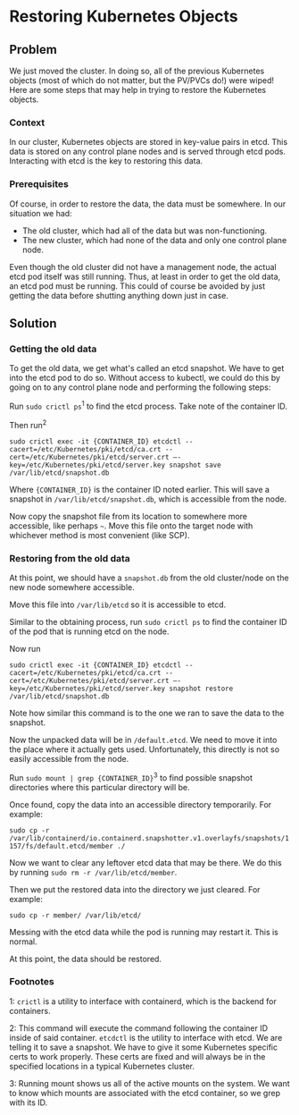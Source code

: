 # Restoring Kubernetes Objects

## Problem

We just moved the cluster. In doing so, all of the previous Kubernetes objects (most of which do not matter, but the PV/PVCs do!) were wiped! Here are some steps that may help in trying to restore the Kubernetes objects.

### Context

In our cluster, Kubernetes objects are stored in key-value pairs in etcd. This data is stored on any control plane nodes and is served through etcd pods. Interacting with etcd is the key to restoring this data.

### Prerequisites

Of course, in order to restore the data, the data must be somewhere. In our situation we had:
- The old cluster, which had all of the data but was non-functioning.
- The new cluster, which had none of the data and only one control plane node.

Even though the old cluster did not have a management node, the actual etcd pod itself was still running. Thus, at least in order to get the old data, an etcd pod must be running. This could of course be avoided by just getting the data before shutting anything down just in case.

## Solution

### Getting the old data

To get the old data, we get what's called an etcd snapshot. We have to get into the etcd pod to do so. Without access to kubectl, we could do this by going on to any control plane node and performing the following steps:

Run `sudo crictl ps`<sup>1</sup> to find the etcd process. Take note of the container ID.

Then run<sup>2</sup>

```
sudo crictl exec -it {CONTAINER_ID} etcdctl --cacert=/etc/Kubernetes/pki/etcd/ca.crt --cert=/etc/Kubernetes/pki/etcd/server.crt –-key=/etc/Kubernetes/pki/etcd/server.key snapshot save /var/lib/etcd/snapshot.db
```

Where `{CONTAINER_ID}` is the container ID noted earlier. This will save a snapshot in `/var/lib/etcd/snapshot.db`, which is accessible from the node.

Now copy the snapshot file from its location to somewhere more accessible, like perhaps `~`. Move this file onto the target node with whichever method is most convenient (like SCP).

### Restoring from the old data

At this point, we should have a `snapshot.db` from the old cluster/node on the new node somewhere accessible.

Move this file into `/var/lib/etcd` so it is accessible to etcd.

Similar to the obtaining process, run `sudo crictl ps` to find the container ID of the pod that is running etcd on the node.

Now run

```
sudo crictl exec -it {CONTAINER_ID} etcdctl --cacert=/etc/Kubernetes/pki/etcd/ca.crt --cert=/etc/Kubernetes/pki/etcd/server.crt –-key=/etc/Kubernetes/pki/etcd/server.key snapshot restore /var/lib/etcd/snapshot.db
```

Note how similar this command is to the one we ran to save the data to the snapshot.

Now the unpacked data will be in `/default.etcd`. We need to move it into the place where it actually gets used. Unfortunately, this directly is not so easily accessible from the node.

Run `sudo mount | grep {CONTAINER_ID}`<sup>3</sup> to find possible snapshot directories where this particular directory will be.

Once found, copy the data into an accessible directory temporarily. For example:

`sudo cp -r /var/lib/containerd/io.containerd.snapshotter.v1.overlayfs/snapshots/1157/fs/default.etcd/member ./`

Now we want to clear any leftover etcd data that may be there. We do this by running `sudo rm -r /var/lib/etcd/member`.

Then we put the restored data into the directory we just cleared. For example:

`sudo cp -r member/ /var/lib/etcd/`

Messing with the etcd data while the pod is running may restart it. This is normal.

At this point, the data should be restored.

### Footnotes

1: `crictl` is a utility to interface with containerd, which is the backend for containers.

2: This command will execute the command following the container ID inside of said container. `etcdctl` is the utility to interface with etcd. We are telling it to save a snapshot. We have to give it some Kubernetes specific certs to work properly. These certs are fixed and will always be in the specified locations in a typical Kubernetes cluster.

3: Running mount shows us all of the active mounts on the system. We want to know which mounts are associated with the etcd container, so we grep with its ID.
